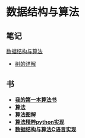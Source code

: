 # 数据结构与算法

## 笔记

[数据结构与算法](https://github.com/baibairui/Data-Structure-and-Algorthim)

- [树的详解](./笔记/树.md)

## 书

- **[我的第一本算法书](./书/[图灵程序设计丛书].我的第一本算法书.pdf)**
- **[算法](./书/[图灵程序设计丛书].算法.第4版.revise29.pdf)**
- **[算法图解](./书/[图灵程序设计丛书].算法图解.pdf)**
- **[算法精粹python实现](./书/[异步图书].算法精粹：经典计算机科学问题的Python实现-200601.pdf)**
- **[数据结构与算法C语言实现](./书/数据结构%20%20C语言版_严蔚敏，吴伟民编著_北京：清华大学出版社_2011.05_13505804_P336.pdf)**